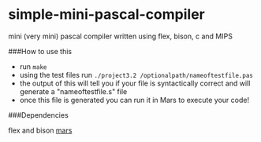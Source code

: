 simple-mini-pascal-compiler
===========================

mini (very mini) pascal compiler written using flex, bison, c and MIPS

###How to use this

- run 
```make```
- using the test files run 
```./project3.2 /optionalpath/nameoftestfile.pas```
- the output of this will tell you if your file is syntactically correct and will generate a "nameoftestfile.s" file
- once this file is generated you can run it in Mars to execute your code!

###Dependencies

flex and bison 
[mars](google.com)
